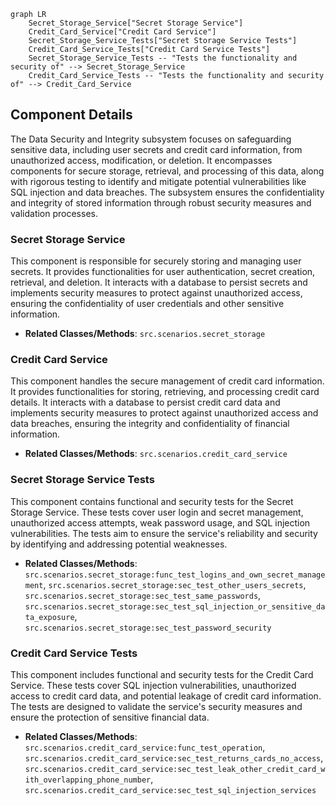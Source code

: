 ```mermaid
graph LR
    Secret_Storage_Service["Secret Storage Service"]
    Credit_Card_Service["Credit Card Service"]
    Secret_Storage_Service_Tests["Secret Storage Service Tests"]
    Credit_Card_Service_Tests["Credit Card Service Tests"]
    Secret_Storage_Service_Tests -- "Tests the functionality and security of" --> Secret_Storage_Service
    Credit_Card_Service_Tests -- "Tests the functionality and security of" --> Credit_Card_Service
```

## Component Details

The Data Security and Integrity subsystem focuses on safeguarding sensitive data, including user secrets and credit card information, from unauthorized access, modification, or deletion. It encompasses components for secure storage, retrieval, and processing of this data, along with rigorous testing to identify and mitigate potential vulnerabilities like SQL injection and data breaches. The subsystem ensures the confidentiality and integrity of stored information through robust security measures and validation processes.

### Secret Storage Service
This component is responsible for securely storing and managing user secrets. It provides functionalities for user authentication, secret creation, retrieval, and deletion. It interacts with a database to persist secrets and implements security measures to protect against unauthorized access, ensuring the confidentiality of user credentials and other sensitive information.
- **Related Classes/Methods**: `src.scenarios.secret_storage`

### Credit Card Service
This component handles the secure management of credit card information. It provides functionalities for storing, retrieving, and processing credit card details. It interacts with a database to persist credit card data and implements security measures to protect against unauthorized access and data breaches, ensuring the integrity and confidentiality of financial information.
- **Related Classes/Methods**: `src.scenarios.credit_card_service`

### Secret Storage Service Tests
This component contains functional and security tests for the Secret Storage Service. These tests cover user login and secret management, unauthorized access attempts, weak password usage, and SQL injection vulnerabilities. The tests aim to ensure the service's reliability and security by identifying and addressing potential weaknesses.
- **Related Classes/Methods**: `src.scenarios.secret_storage:func_test_logins_and_own_secret_management`, `src.scenarios.secret_storage:sec_test_other_users_secrets`, `src.scenarios.secret_storage:sec_test_same_passwords`, `src.scenarios.secret_storage:sec_test_sql_injection_or_sensitive_data_exposure`, `src.scenarios.secret_storage:sec_test_password_security`

### Credit Card Service Tests
This component includes functional and security tests for the Credit Card Service. These tests cover SQL injection vulnerabilities, unauthorized access to credit card data, and potential leakage of credit card information. The tests are designed to validate the service's security measures and ensure the protection of sensitive financial data.
- **Related Classes/Methods**: `src.scenarios.credit_card_service:func_test_operation`, `src.scenarios.credit_card_service:sec_test_returns_cards_no_access`, `src.scenarios.credit_card_service:sec_test_leak_other_credit_card_with_overlapping_phone_number`, `src.scenarios.credit_card_service:sec_test_sql_injection_services`
